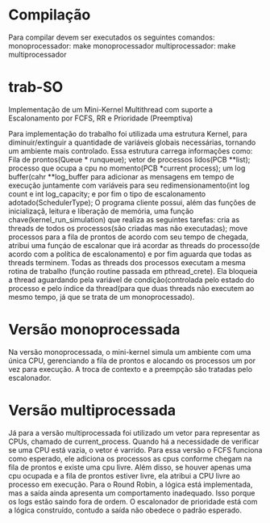 # Compilação
Para compilar devem ser executados os seguintes comandos:
    monoprocessador: make monoprocessador
    multiprocessador: make multiprocessador

# trab-SO
Implementação de um Mini-Kernel Multithread com suporte a Escalonamento por FCFS, RR e Prioridade (Preemptiva) 

Para implementação do trabalho foi utilizada uma estrutura Kernel, para diminuir/extinguir a quantidade de variáveis globais necessárias, tornando um ambiente mais controlado.
Essa estrutura carrega informações como: Fila de prontos(Queue * runqueue); vetor de processos lidos(PCB **list); processo que ocupa a cpu no momento(PCB *current process); um log buffer(cahr **log_buffer para adicionar 
as mensagens em tempo de execução juntamente com variáveis para seu redimensionamento(int log count e int log_capacity; e por fim o tipo de escalonamento adotado(SchedulerType);
O programa cliente possui, além das funções de inicializaçã, leitura e liberação de memória, uma função chave(kernel_run_simulation) que realiza as seguintes tarefas: cria as threads de todos os 
processos(são criadas mas não executadas); move processos para a fila de prontos de acordo com seu tempo de chegada, atribui uma funçáo de escalonar que irá acordar as threads do processo(de acordo com a 
política de escalonamento) e por fim aguarda que todas as threads terminem. Todas as threads dos processos executam a mesma rotina de trabalho (função routine passada em pthread_crete). Ela bloqueia a thread aguardando
pela variável de condição(controlada pelo estado do processo e pelo índice da thread(para que duas threads não executem ao mesmo tempo, já que se trata de um monoprocessado).

# Versão monoprocessada
Na versão monoprocessada, o mini-kernel simula um ambiente com uma única CPU, gerenciando a fila de prontos e alocando os processos um por vez para execução. A troca de contexto e a preempção são tratadas pelo escalonador.

# Versão multiprocessada
Já para a versão multiprocessada foi utilizado um vetor para representar as CPUs, chamado de current_process. Quando há a necessidade de verificar se uma CPU está vazia, o vetor é varrido. Para essa versão o FCFS funciona como esperado, ele adiciona os processos as cpus conforme chegam na fila de prontos e existe uma cpu livre. Além disso, se houver apenas uma cpu ocupada e a fila de prontos estiver livre, ela atribui a CPU livre ao processo em execução.
Para o Round Robin, a lógica está implementada, mas a saída ainda apresenta um comportamento inadequado. Isso porque os logs estão saindo fora de ordem.
O escalonador de prioridade está com a lógica construído, contudo a saída não obedece o padrão esperado.

